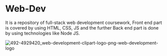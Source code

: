 # Web-Dev
It is a repository of full-stack web development coursework, Front end part is covered by using HTML, CSS, JS and the further Back end part is done by using technologies like Node JS.

![492-4929420_web-development-clipart-logo-png-web-development-logo](https://user-images.githubusercontent.com/85948585/140881025-c31e1745-d09c-47f2-b22f-3ccdd8e38123.png)


